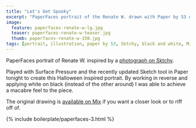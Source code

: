 ```yaml
---
title: "Let's Get Spooky"
excerpt: "PaperFaces portrait of the Renate W. drawn with Paper by 53 on an iPad."
image: 
  feature: paperfaces-renate-w-lg.jpg
  teaser: paperfaces-renate-w-teaser.jpg
  thumb: paperfaces-renate-w-150.jpg
tags: [portrait, illustration, paper by 53, Sktchy, black and white, Mix]
---
```


PaperFaces portrait of Renate W. inspired by a [photograph on Sktchy](http://sktchy.com/4ml2W).

Played with Surface Pressure and the recently updated Sketch tool in Paper tonight to create this Halloween inspired portrait. By working in reverse and applying white on black (instead of the other around) I was able to achieve a macabre feel to the piece.

The original drawing is [available on Mix](https://mix.fiftythree.com/11098-Michael-Rose/659426/remixes) if you want a closer look or to riff off of.

{% include boilerplate/paperfaces-3.html %}
